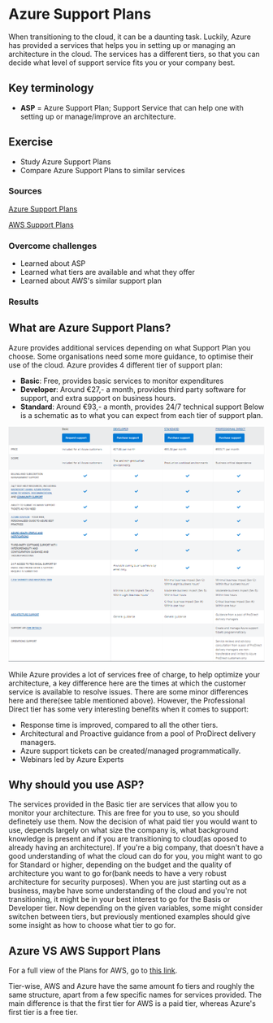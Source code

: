 # Azure Support Plans
When transitioning to the cloud, it can be a daunting task. Luckily, Azure has provided a services that helps you in setting up or managing an architecture in the cloud. The services has a different tiers, so that you can decide what level of support service fits you or your company best.

## Key terminology
- **ASP** = Azure Support Plan; Support Service that can help one with setting up or manage/improve an architecture.

## Exercise
- Study Azure Support Plans
- Compare Azure Support Plans to similar services

### Sources
[Azure Support Plans](https://azure.microsoft.com/en-us/support/plans/)

[AWS Support Plans](https://aws.amazon.com/premiumsupport/plans/)

### Overcome challenges
- Learned about ASP
- Learned what tiers are available and what they offer
- Learned about AWS's similar support plan

### Results

## **What are Azure Support Plans?**
Azure provides additional services depending on what Support Plan you choose. Some organisations need some more guidance, to optimise their use of the cloud. Azure provides 4 different tier of support plan:
- **Basic**: Free, provides basic services to monitor expenditures
- **Developer**: Around €27,- a month, provides third party software for support, and extra support on business hours.
- **Standard**: Around €93,- a month, provides 24/7 technical support
Below is a schematic as to what you can expect from each tier of support plan.

![](../00_includes/05_Azure/Azure%20Support%20Plans/SS_Tiers.png)

While Azure provides a lot of services free of charge, to help optimize your architecture, a key difference here are the times at which the customer service is available to resolve issues. There are some minor differences here and there(see table mentioned above). However, the Professional Direct tier has some very interesting benefits when it comes to support:

- Response time is improved, compared to all the other tiers.
- Architectural and Proactive guidance from a pool of ProDirect delivery managers.
- Azure support tickets can be created/managed programmatically.
- Webinars led by Azure Experts

## **Why should you use ASP?**
The services provided in the Basic tier are services that allow you to monitor your architecture. This are free for you to use, so you should definetely use them. Now the decision of what paid tier you would want to use, depends largely on what size the company is, what background knowledge is present and if you are transitioning to cloud(as oposed to already having an architecture). If you're a big company, that doesn't have a good understanding of what the cloud can do for you, you might want to go for Standard or higher, depending on the budget and the quality of architecture you want to go for(bank needs to have a very robust architecture for security purposes). When you are just starting out as a business, maybe have some understanding of the cloud and you're not transitioning, it might be in your best interest to go for the Basis or Developer tier. Now depending on the given variables, some might consider switchen between tiers, but previously mentioned examples should give some insight as how to choose what tier to go for.

## **Azure VS AWS Support Plans**
For a full view of the Plans for AWS, go to [this link](https://aws.amazon.com/premiumsupport/plans/).

Tier-wise, AWS and Azure have the same amount fo tiers and roughly the same structure, apart from a few specific names for services provided. The main difference is that the first tier for AWS is a paid tier, whereas Azure's first tier is a free tier.